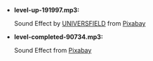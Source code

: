 - **level-up-191997.mp3:**

    Sound Effect by [UNIVERSFIELD](https://pixabay.com/users/universfield-28281460/?utm_source=link-attribution&utm_medium=referral&utm_campaign=music&utm_content=191997) from [Pixabay](https://pixabay.com/sound-effects//?utm_source=link-attribution&utm_medium=referral&utm_campaign=music&utm_content=191997)

- **level-completed-90734.mp3:**

    Sound Effect from [Pixabay](https://pixabay.com/sound-effects/?utm_source=link-attribution&utm_medium=referral&utm_campaign=music&utm_content=90734)